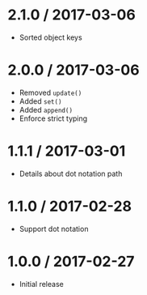 2.1.0 / 2017-03-06
==================

  * Sorted object keys

2.0.0 / 2017-03-06
==================

  * Removed `update()`
  * Added `set()`
  * Added `append()`
  * Enforce strict typing

1.1.1 / 2017-03-01
==================

  * Details about dot notation path

1.1.0 / 2017-02-28
==================

  * Support dot notation

1.0.0 / 2017-02-27
==================

  * Initial release
